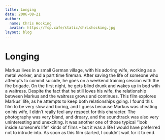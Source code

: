 ```yaml
---
title: Longing
date: 2006-08-21
author:
  name: Chris Hocking
  avatar: https://fcp.cafe/static/chrishocking.jpg
layout: blog
---
```

# Longing

Markus lives in a small German village, with his adoring wife, working as a metal worker, and a part time fireman. After saving the life of someone who attempts to commit suicide, he goes on a weekend training session with the fire brigade. On the first night, he gets blind drunk and wakes up in bed with a waitress. Despite the fact that he still loves his wife, the relationship between Markus and the waitress grows and continues. This film explores Markus’ life, as he attempts to keep both relationships going. I found this film to be very slow and boring, and I guess because Markus was cheating on his wife, I didn’t really feel any respect for this character. The photography was very bland, and dreary, and the soundtrack was also very uninteresting and unexciting. It was another one of those typical “look inside someone’s life” kinds of films – but it was a life I would have preferred not to intrude into. As soon as this film started, I couldn’t wait for it to end.